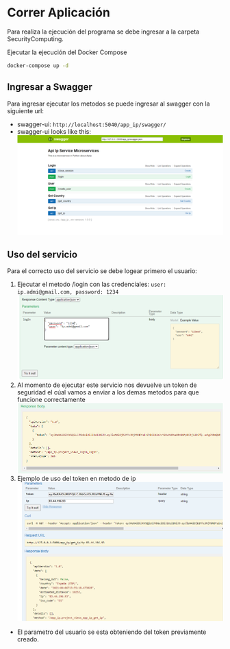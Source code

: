 # Correr Aplicación
Para realiza la ejecución del programa se debe ingresar a la carpeta SecurityComputing.

Ejecutar la ejecución del Docker Compose 
```bash
docker-compose up -d
```

## Ingresar a Swagger
Para ingresar ejecutar los metodos se puede ingresar al swagger con la siguiente url:
 * swagger-ui: `http://localhost:5040/app_ip/swagger/`
 * swagger-ui looks like this:
    ![Demo-Api](images/swagger.png)

## Uso del servicio
Para el correcto uso del servicio se debe logear primero el usuario:
  1. Ejecutar el metodo /login con las credenciales:  `user: ip.admi@gmail.com, password: 1234`
     ![Demo-Api](images/login.png)
  2. Al momento de ejecutar este servicio nos devuelve un token de seguridad el cúal vamos a enviar a los demas metodos
    para que funcione correctamente
    ![Demo-Api](images/token.png)
  3. Ejemplo de uso del token en metodo de ip
    ![Demo-Api](images/use_token.png)
* El parametro del usuario se esta obteniendo del token previamente creado.
